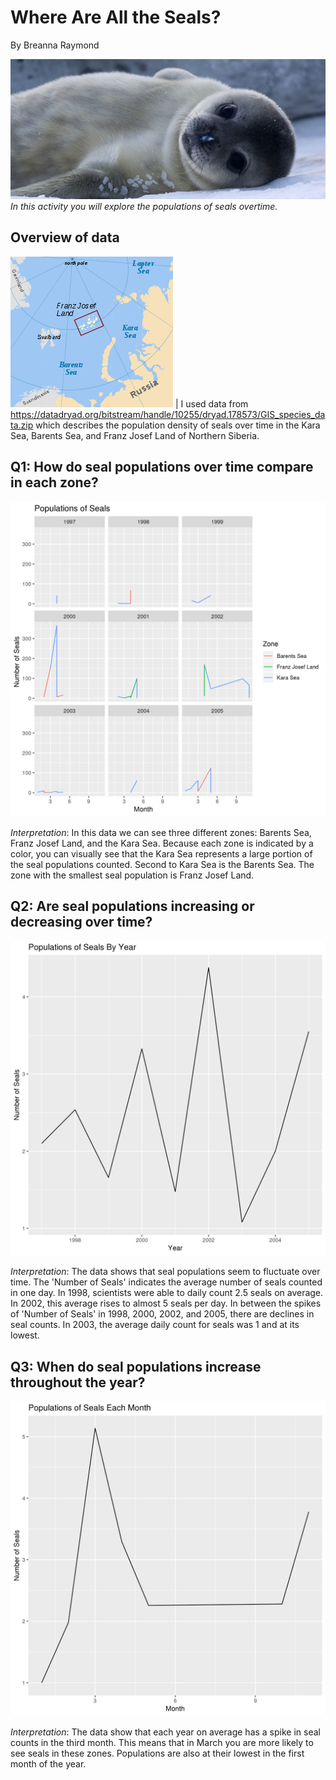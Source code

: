 # Where Are All the Seals? 
By Breanna Raymond

![](wedell-seal.jpg)
*In this activity you will explore the populations of seals overtime.*

## Overview of data
![](260px-Franz_Josef_Land_location-en.svg.png) | I used data from https://datadryad.org/bitstream/handle/10255/dryad.178573/GIS_species_data.zip which describes the population density of seals over time in the Kara Sea, Barents Sea, and Franz Josef Land of Northern Siberia.

## Q1: How do seal populations over time compare in each zone?

![](Question1.png)

*Interpretation*: In this data we can see three different zones: Barents Sea, Franz Josef Land, and the Kara Sea. Because each zone is indicated by a color, you can visually see that the Kara Sea represents a large portion of the seal populations counted. Second to Kara Sea is the Barents Sea. The zone with the smallest seal population is Franz Josef Land. 

## Q2: Are seal populations increasing or decreasing over time?

![](Question2.png)

*Interpretation*: The data shows that seal populations seem to fluctuate over time. The 'Number of Seals' indicates the average number of seals counted in one day. In 1998, scientists were able to daily count 2.5 seals on average. In 2002, this average rises to almost 5 seals per day. In between the spikes of 'Number of Seals' in 1998, 2000, 2002, and 2005, there are declines in seal counts. In 2003, the average daily count for seals was 1 and at its lowest.

## Q3: When do seal populations increase throughout the year?

![](Question3.png)

*Interpretation*: The data show that each year on average has a spike in seal counts in the third month. This means that in March you are more likely to see seals in these zones. Populations are also at their lowest in the first month of the year.

